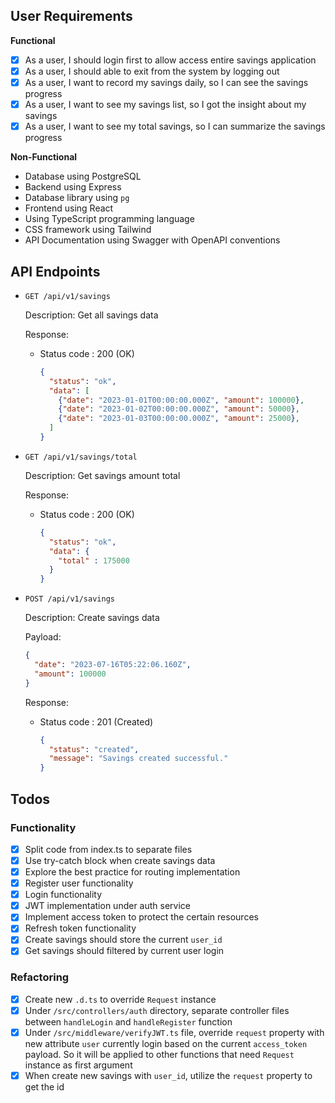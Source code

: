 ## User Requirements

**Functional**

- [x] As a user, I should login first to allow access entire savings application
- [x] As a user, I should able to exit from the system by logging out
- [x] As a user, I want to record my savings daily, so I can see the savings progress
- [x] As a user, I want to see my savings list, so I got the insight about my savings
- [x] As a user, I want to see my total savings, so I can summarize the savings progress

**Non-Functional**

- Database using PostgreSQL
- Backend using Express
- Database library using `pg`
- Frontend using React
- Using TypeScript programming language
- CSS framework using Tailwind
- API Documentation using Swagger with OpenAPI conventions

## API Endpoints

- `GET /api/v1/savings`

  Description: Get all savings data

  Response:

  - Status code : 200 (OK)

    ```JSON
    {
      "status": "ok",
      "data": [
        {"date": "2023-01-01T00:00:00.000Z", "amount": 100000},
        {"date": "2023-01-02T00:00:00.000Z", "amount": 50000},
        {"date": "2023-01-03T00:00:00.000Z", "amount": 25000},
      ]
    }
    ```

- `GET /api/v1/savings/total`

  Description: Get savings amount total

  Response:

  - Status code : 200 (OK)

    ```JSON
    {
      "status": "ok",
      "data": {
        "total" : 175000
      }
    }
    ```

- `POST /api/v1/savings`

  Description: Create savings data

  Payload:

  ```JSON
  {
    "date": "2023-07-16T05:22:06.160Z",
    "amount": 100000
  }
  ```

  Response:

  - Status code : 201 (Created)

    ```JSON
    {
      "status": "created",
      "message": "Savings created successful."
    }
    ```

## Todos

### Functionality

- [x] Split code from index.ts to separate files
- [x] Use try-catch block when create savings data
- [x] Explore the best practice for routing implementation
- [x] Register user functionality
- [x] Login functionality
- [x] JWT implementation under auth service
- [x] Implement access token to protect the certain resources
- [x] Refresh token functionality
- [x] Create savings should store the current `user_id`
- [x] Get savings should filtered by current user login

### Refactoring

- [x] Create new `.d.ts` to override `Request` instance
- [x] Under `/src/controllers/auth` directory, separate controller files between `handleLogin` and `handleRegister` function
- [x] Under `/src/middleware/verifyJWT.ts` file, override `request` property with new attribute `user` currently login based on the current `access_token` payload. So it will be applied to other functions that need `Request` instance as first argument
- [x] When create new savings with `user_id`, utilize the `request` property to get the id
